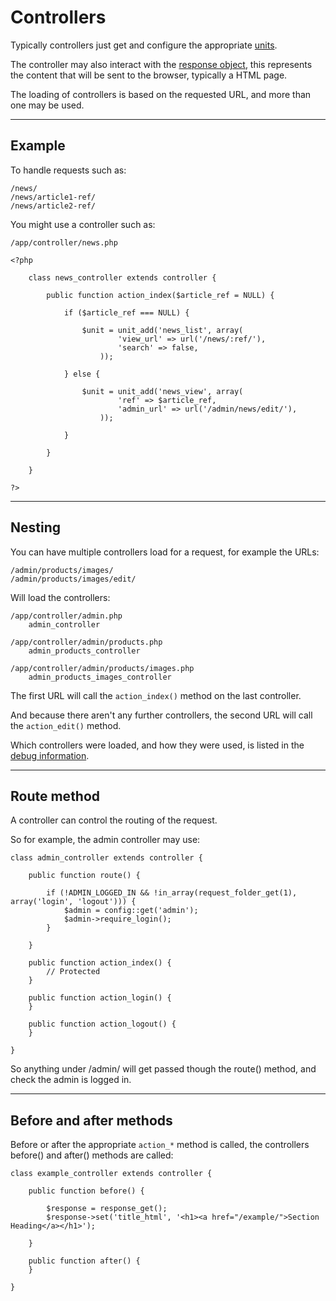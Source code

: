 
# Controllers

Typically controllers just get and configure the appropriate [units](../../doc/setup/units.md).

The controller may also interact with the [response object](../../doc/system/response.md), this represents the content that will be sent to the browser, typically a HTML page.

The loading of controllers is based on the requested URL, and more than one may be used.

---

## Example

To handle requests such as:

	/news/
	/news/article1-ref/
	/news/article2-ref/

You might use a controller such as:

	/app/controller/news.php

	<?php

		class news_controller extends controller {

			public function action_index($article_ref = NULL) {

				if ($article_ref === NULL) {

					$unit = unit_add('news_list', array(
							'view_url' => url('/news/:ref/'),
							'search' => false,
						));

				} else {

					$unit = unit_add('news_view', array(
							'ref' => $article_ref,
							'admin_url' => url('/admin/news/edit/'),
						));

				}

			}

		}

	?>

---

## Nesting

You can have multiple controllers load for a request, for example the URLs:

	/admin/products/images/
	/admin/products/images/edit/

Will load the controllers:

	/app/controller/admin.php
		admin_controller

	/app/controller/admin/products.php
		admin_products_controller

	/app/controller/admin/products/images.php
		admin_products_images_controller

The first URL will call the `action_index()` method on the last controller.

And because there aren't any further controllers, the second URL will call the `action_edit()` method.

Which controllers were loaded, and how they were used, is listed in the [debug information](../../doc/setup/debug.md).

---

## Route method

A controller can control the routing of the request.

So for example, the admin controller may use:

	class admin_controller extends controller {

		public function route() {

			if (!ADMIN_LOGGED_IN && !in_array(request_folder_get(1), array('login', 'logout'))) {
				$admin = config::get('admin');
				$admin->require_login();
			}

		}

		public function action_index() {
			// Protected
		}

		public function action_login() {
		}

		public function action_logout() {
		}

	}

So anything under /admin/ will get passed though the route() method, and check the admin is logged in.

---

## Before and after methods

Before or after the appropriate `action_*` method is called, the controllers before() and after() methods are called:

	class example_controller extends controller {

		public function before() {

			$response = response_get();
			$response->set('title_html', '<h1><a href="/example/">Section Heading</a></h1>');

		}

		public function after() {
		}

	}
